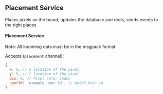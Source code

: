## Placement Service

Places pixels on the board, updates the database and redis, sends events to the right places

#### Placement Service

Note: All incoming data must be in the msgpack format

Accepts (`placement` channel):

```javascript
{
  x: 5, // X location of the pixel
  y: 5, // Y location of the pixel
  pix: 6, // Pixel color index
  userId: 'example user id', // Auth0 User id
}
```
